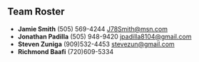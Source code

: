 ## Team Roster

* **Jamie Smith** (505) 569-4244 J78Smith@msn.com
* **Jonathan Padilla** (505) 948-9420 jpadilla8104@gmail.com
* **Steven Zuniga** (909)532-4453 stevezun@gmail.com
* **Richmond Baafi** (720)609-5334
